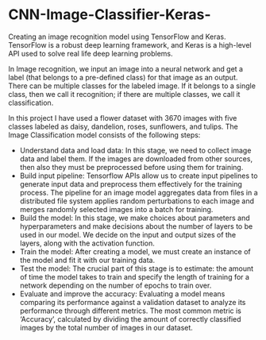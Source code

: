 # CNN-Image-Classifier-Keras-
Creating an image recognition model using TensorFlow and Keras. TensorFlow is a robust deep learning framework, and Keras is a high-level API used to solve real life deep learning problems.

In Image recognition, we input an image into a neural network and get a label (that belongs to a pre-defined class) for that image as an output. There can be multiple classes for the labeled image. If it belongs to a single class, then we call it recognition; if there are multiple classes, we call it classification. 

In this project I have used a flower dataset with 3670  images with five classes labeled as daisy, dandelion, roses, sunflowers, and tulips. The Image Classification model consists of the following steps:
- Understand data and load data: In this stage, we need to collect image data and label them. If the images are downloaded from other sources, then also they must be preprocessed before using them for training. 
- Build input pipeline: Tensorflow APIs allow us to create input pipelines to generate input data and preprocess them effectively for the training process. The pipeline for an image model aggregates data from files in a distributed file system applies random perturbations to each image and merges randomly selected images into a batch for training.
- Build the model: In this stage, we make choices about parameters and hyperparameters and make decisions about the number of layers to be used in our model. We decide on the input and output sizes of the layers, along with the activation function.
- Train the model: After creating a model, we must create an instance of the model and fit it with our training data. 
- Test the model: The crucial part of this stage is to estimate: the amount of time the model takes to train and specify the length of training for a network depending on the number of epochs to train over.
- Evaluate and improve the accuracy: Evaluating a model means comparing its performance against a validation dataset to analyze its performance through different metrics. The most common metric is ‘Accuracy’, calculated by dividing the amount of correctly classified images by the total number of images in our dataset.
